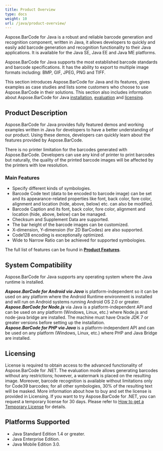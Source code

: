 ```yaml
---
title: Product Overview
type: docs
weight: 10
url: /java/product-overview/
---
```


Aspose.BarCode for Java is a robust and reliable barcode generation and recognition component, written in Java, it allows developers to quickly and easily add barcode generation and recognition functionality to their Java applications. It is available for the Java SE, Java EE and Java ME platforms.

Aspose.BarCode for Java supports the most established barcode standards and barcode specifications. It has the ability to export to multiple image formats including: BMP, GIF, JPEG, PNG and TIFF.

This section introduces Aspose.BarCode for Java and its features, gives examples as case studies and lists some customers who choose to use Aspose.BarCode in their solutions. This section also includes information about Aspose.BarCode for Java [installation](/barcode/java/installation/), [evaluation](/barcode/java/installation/) and [licensing](/barcode/java/licensing/).

## **Product Description**
Aspose.BarCode for Java provides fully featured demos and working examples written in Java for developers to have a better understanding of our product. Using these demos, developers can quickly learn about the features provided by Aspose.BarCode.

There is no printer limitation for the barcodes generated with Aspose.BarCode. Developers can use any kind of printer to print barcodes but naturally, the quality of the printed barcode images will be affected by the printers with low resolution.

### **Main Features**
- Specify different kinds of symbologies.
- Barcode Code text (data to be encoded to barcode image) can be set and its appearance-related properties like font, back color, fore color, alignment and location (hide, above, below) etc. can also be modified.
- Barcode Caption and its font, back color, fore color, alignment and location (hide, above, below) can be managed.
- Checksum and Supplement Data are supported.
- The bar height of the barcode images can be customized.
- X-dimension, Y-dimension (for 2D BarCodes) are also supported.
- Code128 encoding is exceptionally optimized.
- Wide to Narrow Ratio can be achieved for supported symbologies.

The full list of features can be found in [**Product Features**]().

## **System Compatibility**
Aspose.BarCode for Java supports any operating system where the Java runtime is installed.  

***Aspose.BarCode for Android via Java*** is platform-independent so it can be used on any platform where the Android Runtime environment is installed and will run on Android systems running Android OS 2.0 or greater.  
***Aspose.BarCode for Node.js*** via Java is a platform-independent API and can be used on any platform (Windows, Linux, etc.) where Node.js and node-java bridge are installed. The machine must have Oracle JDK 7 or greater versions before setting up the installation.  
***Aspose.BarCode for PHP via Java*** is a platform-independent API and can be used on any platform (Windows, Linux, etc.) where PHP and Java Bridge are installed.

## **Licensing**
License is required to obtain access to the advanced functionality of Aspose.BarCode for .NET. The evaluation mode allows generating barcodes without any restrictions; however, a watermark is placed on the resulting image. Moreover, barcode recognition is available without limitations only for Code39 barcodes; for all other symbologies, 30% of the resulting text will be masked. More information about how to buy and set the license is provided in Licensing. If you want to try Aspose.BarCode for .NET, you can request a temporary license for 30 days. Please refer to [How to get a Temporary License]() for details.

## **Platforms Supported**
- Java Standard Edition 1.4 or greater.
- Java Enterprise Edition.
- Java Mobile Edition 3.0.



